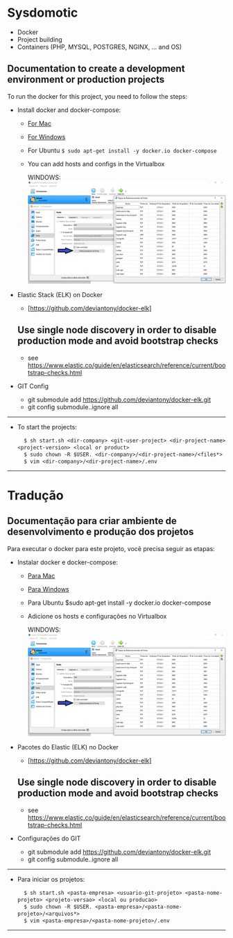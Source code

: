 # Sysdomotic
* Docker
* Project building
* Containers (PHP, MYSQL, POSTGRES, NGINX, ... and OS)

## Documentation to create a development environment or production projects
 
To run the docker for this project, you need to follow the steps:
 
+ Install docker and docker-compose:
     * [For Mac](https://www.docker.com/docker-mac)
     * [For Windows](https://www.docker.com/docker-windows)
     * For Ubuntu `$ sudo apt-get install -y docker.io docker-compose`
     * You can add hosts and configs in the Virtualbox

         WINDOWS:
         ![Screenshot](storage/images/docker-virtualbox-conf-windows.png)

+ Elastic Stack (ELK) on Docker
     * [https://github.com/deviantony/docker-elk]
     ## Use single node discovery in order to disable production mode and avoid bootstrap checks
     * see https://www.elastic.co/guide/en/elasticsearch/reference/current/bootstrap-checks.html

+ GIT Config
     * git submodule add https://github.com/deviantony/docker-elk.git
     * git config submodule.<module>.ignore all


***

* To start the projects:

        $ sh start.sh <dir-company> <git-user-project> <dir-project-name> <project-version> <local or product>
        $ sudo chown -R $USER. <dir-company>/<dir-project-name>/<files*>
        $ vim <dir-company>/<dir-project-name>/.env

***

# Tradução
 
## Documentação para criar ambiente de desenvolvimento e produção dos projetos

Para executar o docker para este projeto, você precisa seguir as etapas:

+ Instalar docker e docker-compose:
     * [Para Mac](https://www.docker.com/docker-mac)
     * [Para Windows](https://www.docker.com/docker-windows)
     * Para Ubuntu $sudo apt-get install -y docker.io docker-compose
     * Adicione os hosts e configurações no Virtualbox

         WINDOWS:
         ![Screenshot](storage/images/docker-virtualbox-conf-windows.png)

+ Pacotes do Elastic (ELK) no Docker
     * [https://github.com/deviantony/docker-elk]
     ## Use single node discovery in order to disable production mode and avoid bootstrap checks
     * see https://www.elastic.co/guide/en/elasticsearch/reference/current/bootstrap-checks.html

+ Configurações do GIT
     * git submodule add https://github.com/deviantony/docker-elk.git
     * git config submodule.<module>.ignore all

***

* Para iniciar os projetos:

        $ sh start.sh <pasta-empresa> <usuario-git-projeto> <pasta-nome-projeto> <projeto-versao> <local ou producao>
        $ sudo chown -R $USER. <pasta-empresa>/<pasta-nome-projeto>/<arquivos*>
        $ vim <pasta-empresa>/<pasta-nome-projeto>/.env

***